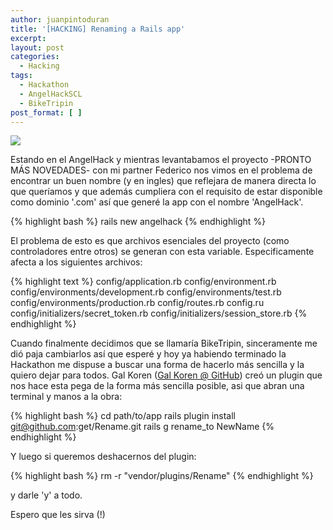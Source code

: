 ```yaml
---
author: juanpintoduran
title: '[HACKING] Renaming a Rails app'
excerpt:
layout: post
categories:
  - Hacking
tags:
  - Hackathon
  - AngelHackSCL
  - BikeTripin
post_format: [ ]
---
```


[![][1]][1]

Estando en el AngelHack y mientras levantabamos el proyecto -PRONTO MÁS NOVEDADES- con mi partner Federico nos vimos en el problema de encontrar un buen nombre (y en ingles) que reflejara de manera directa lo que queríamos y que además cumpliera con el requisito de estar disponible como dominio '.com' así que generé la app con el nombre 'AngelHack'.

{% highlight bash %}
rails new angelhack
{% endhighlight %}

El problema de esto es que archivos esenciales del proyecto (como controladores entre otros) se generan con esta variable.  Especificamente afecta a los siguientes archivos:

{% highlight text %}
config/application.rb
config/environment.rb
config/environments/development.rb
config/environments/test.rb
config/environments/production.rb
config/routes.rb
config.ru
config/initializers/secret_token.rb
config/initializers/session_store.rb
{% endhighlight %}

Cuando finalmente decidimos que se llamaría BikeTripin, sinceramente me dió paja cambiarlos así que esperé y hoy ya habiendo terminado la Hackathon me dispuse a buscar una forma de hacerlo más sencilla y la quiero dejar para todos. Gal Koren ([Gal Koren @ GitHub][2]) creó un plugin que nos hace esta pega de la forma más sencilla posible, asi que abran una terminal y manos a la obra:

{% highlight bash %}
cd path/to/app
rails plugin install git@github.com:get/Rename.git
rails g rename_to NewName
{% endhighlight %}

Y luego si queremos deshacernos del plugin:

{% highlight bash %}
rm -r "vendor/plugins/Rename"
{% endhighlight %}

y darle 'y' a todo.

Espero que les sirva (!)

  [1]: http://cabargas.com/images/railsapp.png
  [2]: https://github.com/get